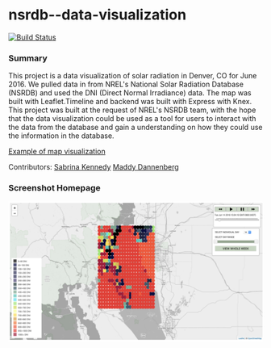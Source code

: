 # nsrdb--data-visualization

[![Build Status](https://travis-ci.org/mmdberg/nsrdb--data-visualization.svg?branch=master)](https://travis-ci.org/mmdberg/nsrdb--data-visualization)

### Summary
This project is a data visualization of solar radiation in Denver, CO for June 2016. We pulled data in from NREL's National Solar Radiation Database (NSRDB) and used the DNI (Direct Normal Irradiance) data. The map was built with Leaflet.Timeline and backend was built with Express with Knex. This project was built at the request of NREL's NSRDB team, with the hope that the data visualization could be used as a tool for users to interact with the data from the database and gain a understanding on how they could use the information in the database. 

[Example of map visualization](https://denver-solar-visualization.herokuapp.com/)

Contributors: 
[Sabrina Kennedy](github.com/skenne21)
[Maddy Dannenberg](github.com/mmdberg)

### Screenshot Homepage

![homepage](./public/assets/homepageScreenshot.png)
